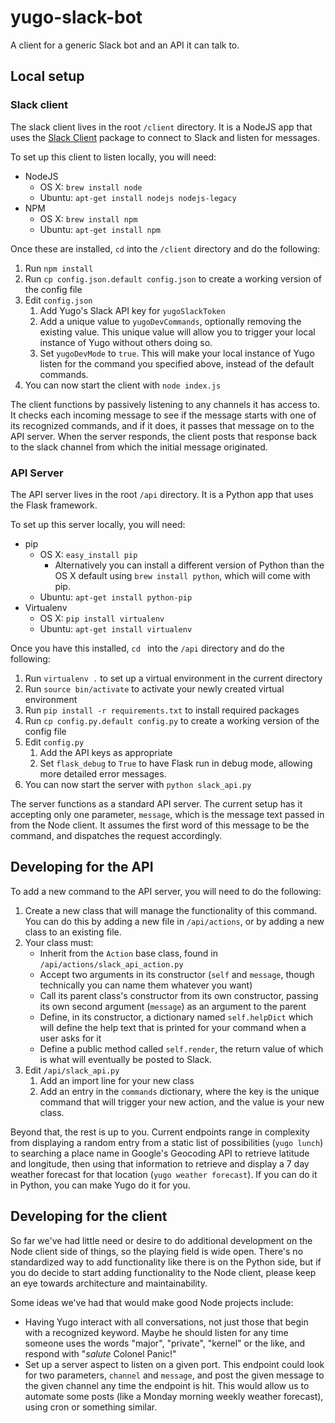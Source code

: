 # yugo-slack-bot
A client for a generic Slack bot and an API it can talk to.

## Local setup

### Slack client
The slack client lives in the root `/client` directory. It is a NodeJS app that uses the [Slack Client](https://github.com/slackhq/node-slack-client) package to connect to Slack and listen for messages.

To set up this client to listen locally, you will need:

* NodeJS
    * OS X: `brew install node`
    * Ubuntu: `apt-get install nodejs nodejs-legacy`
* NPM
    * OS X: `brew install npm`
    * Ubuntu: `apt-get install npm`

Once these are installed, `cd` into the `/client` directory and do the following:

1. Run `npm install`
2. Run `cp config.json.default config.json` to create a working version of the config file
3. Edit `config.json`
    1. Add Yugo's Slack API key for `yugoSlackToken`
    2. Add a unique value to `yugoDevCommands`, optionally removing the existing value. This unique value will allow you to trigger your local instance of Yugo without others doing so.
    3. Set `yugoDevMode` to `true`. This will make your local instance of Yugo listen for the command you specified above, instead of the default commands.
4. You can now start the client with `node index.js`

The client functions by passively listening to any channels it has access to. It checks each incoming message to see if the message starts with one of its recognized commands, and if it does, it passes that message on to the API server. When the server responds, the client posts that response back to the slack channel from which the initial message originated.

### API Server
The API server lives in the root `/api` directory. It is a Python app that uses the Flask framework.

To set up this server locally, you will need:

* pip
    * OS X: `easy_install pip`
        * Alternatively you can install a different version of Python than the OS X default using `brew install python`, which will come with pip.
    * Ubuntu: `apt-get install python-pip`
* Virtualenv
    * OS X: `pip install virtualenv`
    * Ubuntu: `apt-get install virtualenv`

Once you have this installed, `cd ` into the `/api` directory and do the following:

1. Run `virtualenv .` to set up a virtual environment in the current directory
2. Run `source bin/activate` to activate your newly created virtual environment
3. Run `pip install -r requirements.txt` to install required packages
4. Run `cp config.py.default config.py` to create a working version of the config file
5. Edit `config.py`
    1. Add the API keys as appropriate
    2. Set `flask_debug` to `True` to have Flask run in debug mode, allowing more detailed error messages.
6. You can now start the server with `python slack_api.py`

The server functions as a standard API server. The current setup has it accepting only one parameter, `message`, which is the message text passed in from the Node client. It assumes the first word of this message to be the command, and dispatches the request accordingly.

## Developing for the API

To add a new command to the API server, you will need to do the following:

1. Create a new class that will manage the functionality of this command. You can do this by adding a new file in `/api/actions`, or by adding a new class to an existing file.
2. Your class must:
    * Inherit from the `Action` base class, found in `/api/actions/slack_api_action.py`
    * Accept two arguments in its constructor (`self` and `message`, though technically you can name them whatever you want)
    * Call its parent class's constructor from its own constructor, passing its own second argument (`message`) as an argument to the parent
    * Define, in its constructor, a dictionary named `self.helpDict` which will define the help text that is printed for your command when a user asks for it
    * Define a public method called `self.render`, the return value of which is what will eventually be posted to Slack.
3. Edit `/api/slack_api.py`
    1. Add an import line for your new class
    2. Add an entry in the `commands` dictionary, where the key is the unique command that will trigger your new action, and the value is your new class.

Beyond that, the rest is up to you. Current endpoints range in complexity from displaying a random entry from a static list of possibilities (`yugo lunch`) to searching a place name in Google's Geocoding API to retrieve latitude and longitude, then using that information to retrieve and display a 7 day weather forecast for that location (`yugo weather forecast`). If you can do it in Python, you can make Yugo do it for you.

## Developing for the client

So far we've had little need or desire to do additional development on the Node client side of things, so the playing field is wide open. There's no standardized way to add functionality like there is on the Python side, but if you do decide to start adding functionality to the Node client, please keep an eye towards architecture and maintainability.

Some ideas we've had that would make good Node projects include:
* Having Yugo interact with all conversations, not just those that begin with a recognized keyword. Maybe he should listen for any time someone uses the words "major", "private", "kernel" or the like, and respond with "*salute* Colonel Panic!"
* Set up a server aspect to listen on a given port. This endpoint could look for two parameters, `channel` and `message`, and post the given message to the given channel any time the endpoint is hit. This would allow us to automate some posts (like a Monday morning weekly weather forecast), using cron or something similar.
